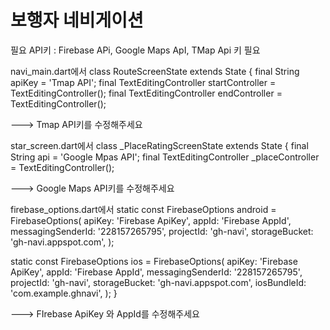 # 보행자 네비게이션

필요 API키 : Firebase APi, Google Maps ApI, TMap Api 키 필요

navi_main.dart에서 
class RouteScreenState extends State<RouteScreen> {
  final String apiKey = 'Tmap API';
  final TextEditingController startController = TextEditingController();
  final TextEditingController endController = TextEditingController();

---> Tmap API키를 수정해주세요


star_screen.dart에서
class _PlaceRatingScreenState extends State<PlaceRatingScreen> {
  final String api = 'Google Mpas API';
  final TextEditingController _placeController = TextEditingController();

---> Google Maps API키를 수정해주세요


firebase_options.dart에서
  static const FirebaseOptions android = FirebaseOptions(
    apiKey: 'Firebase ApiKey',
    appId: 'Firebase AppId',
    messagingSenderId: '228157265795',
    projectId: 'gh-navi',
    storageBucket: 'gh-navi.appspot.com',
  );

  static const FirebaseOptions ios = FirebaseOptions(
    apiKey: 'Firebase ApiKey',
    appId: 'Firebase AppId',
    messagingSenderId: '228157265795',
    projectId: 'gh-navi',
    storageBucket: 'gh-navi.appspot.com',
    iosBundleId: 'com.example.ghnavi',
  );
}

---> FIrebase ApiKey 와 AppId를 수정해주세요